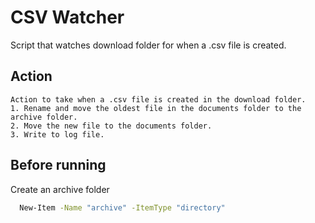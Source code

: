 # CSV Watcher

Script that watches download folder for when a .csv file is created.

## Action

    Action to take when a .csv file is created in the download folder.
    1. Rename and move the oldest file in the documents folder to the archive folder.
    2. Move the new file to the documents folder.
    3. Write to log file.

## Before running

Create an archive folder

```bash
  New-Item -Name "archive" -ItemType "directory"
```
